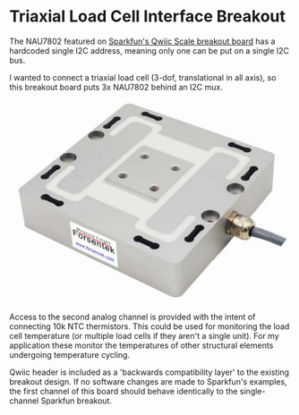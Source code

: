 # Triaxial Load Cell Interface Breakout

The NAU7802 featured on [Sparkfun's Qwiic Scale breakout board](https://learn.sparkfun.com/tutorials/qwiic-scale-hookup-guide) has a hardcoded single I2C address, meaning only one can be put on a single I2C bus.

I wanted to connect a triaxial load cell (3-dof, translational in all axis), so this breakout board puts 3x NAU7802 behind an I2C mux.

![triaxial-loadcell](./imgs/triaxial-loadcell.png)

Access to the second analog channel is provided with the intent of connecting 10k NTC thermistors. This could be used for monitoring the load cell temperature (or multiple load cells if they aren't a single unit). For my application these monitor the temperatures of other structural elements undergoing temperature cycling.

Qwiic header is included as a 'backwards compatibility layer' to the existing breakout design. If no software changes are made to Sparkfun's examples, the first channel of this board should behave identically to the single-channel Sparkfun breakout.

